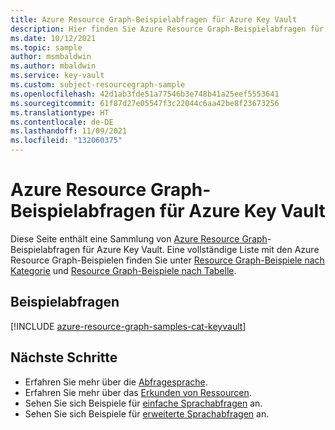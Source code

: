 ```yaml
---
title: Azure Resource Graph-Beispielabfragen für Azure Key Vault
description: Hier finden Sie Azure Resource Graph-Beispielabfragen für Azure Key Vault, die die Verwendung von Ressourcentypen und Tabellen für den Zugriff auf Azure Key Vault-bezogene Ressourcen und Eigenschaften zeigen.
ms.date: 10/12/2021
ms.topic: sample
author: msmbaldwin
ms.author: mbaldwin
ms.service: key-vault
ms.custom: subject-resourcegraph-sample
ms.openlocfilehash: 42d1ab3fde51a77546b3e748b41a25eef5553641
ms.sourcegitcommit: 61f87d27e05547f3c22044c6aa42be8f23673256
ms.translationtype: HT
ms.contentlocale: de-DE
ms.lasthandoff: 11/09/2021
ms.locfileid: "132060375"
---
```

# <a name="azure-resource-graph-sample-queries-for-azure-key-vault"></a>Azure Resource Graph-Beispielabfragen für Azure Key Vault

Diese Seite enthält eine Sammlung von [Azure Resource Graph](../governance/resource-graph/overview.md)-Beispielabfragen für Azure Key Vault. Eine vollständige Liste mit den Azure Resource Graph-Beispielen finden Sie unter [Resource Graph-Beispiele nach Kategorie](../governance/resource-graph/samples/samples-by-category.md) und [Resource Graph-Beispiele nach Tabelle](../governance/resource-graph/samples/samples-by-table.md).

## <a name="sample-queries"></a>Beispielabfragen

[!INCLUDE [azure-resource-graph-samples-cat-keyvault](../../includes/resource-graph/samples/bycat/azure-key-vault.md)]

## <a name="next-steps"></a>Nächste Schritte

- Erfahren Sie mehr über die [Abfragesprache](../governance/resource-graph/concepts/query-language.md).
- Erfahren Sie mehr über das [Erkunden von Ressourcen](../governance/resource-graph/concepts/explore-resources.md).
- Sehen Sie sich Beispiele für [einfache Sprachabfragen](../governance/resource-graph/samples/starter.md) an.
- Sehen Sie sich Beispiele für [erweiterte Sprachabfragen](../governance/resource-graph/samples/advanced.md) an.
